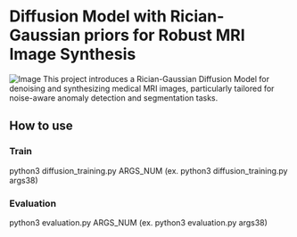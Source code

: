 # Diffusion Model with Rician-Gaussian priors for Robust MRI Image Synthesis
![Image](https://github.com/user-attachments/assets/27c71f14-a97b-4f25-968f-6de151a68007)
This project introduces a Rician-Gaussian Diffusion Model for denoising and synthesizing medical MRI images, particularly tailored for noise-aware anomaly detection and segmentation tasks.
## How to use
### Train
python3 diffusion_training.py ARGS_NUM (ex. python3 diffusion_training.py args38)
### Evaluation
python3 evaluation.py ARGS_NUM (ex. python3 evaluation.py args38)
